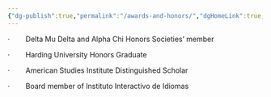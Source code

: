 ```yaml
---
{"dg-publish":true,"permalink":"/awards-and-honors/","dgHomeLink":true,"dgPassFrontmatter":false}
---
```



·        Delta Mu Delta and Alpha Chi Honors Societies’ member

·        Harding University Honors Graduate

·        American Studies Institute Distinguished Scholar

·        Board member of Instituto Interactivo de Idiomas